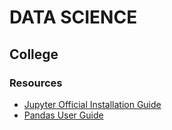 # DATA SCIENCE

## College

### Resources

- [Jupyter Official Installation Guide](https://jupyter.org/install.html)
- [Pandas User Guide](https://pandas.pydata.org/docs/user_guide/index.html)
